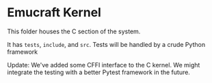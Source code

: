 # Emucraft Kernel
This folder houses the C section of the system.

It has `tests`, `include`, and `src`.  Tests will be handled by a crude Python framework

Update: We've added some CFFI interface to the C kernel.  We might integrate the testing with a better Pytest framework in the future.
